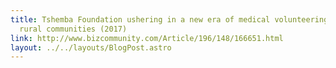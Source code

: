 ```yaml
---
title: Tshemba Foundation ushering in a new era of medical volunteering serving
  rural communities (2017)
link: http://www.bizcommunity.com/Article/196/148/166651.html
layout: ../../layouts/BlogPost.astro
---
```

